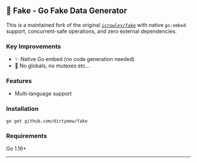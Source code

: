## 📝 Fake - Go Fake Data Generator

This is a maintained fork of the original [`icrowley/fake`](https://github.com/icrowley/fake) with native `go:embed` support, concurrent-safe operations, and zero external dependencies.

### Key Improvements
- ✨ Native Go embed (no code generation needed)
- 🚀 No globals, no mutexes etc...

### Features
- Multi-language support


### Installation
```shell script
go get github.com/dirtymew/fake
```


### Requirements
Go 1.16+

---